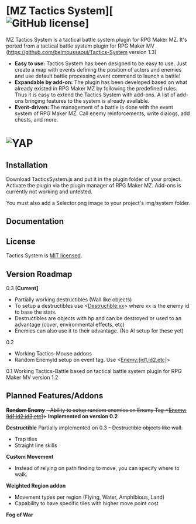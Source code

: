 # [MZ Tactics System][![GitHub license](https://img.shields.io/badge/license-MIT-blue.svg)]
MZ Tactics System is a tactical battle system plugin for RPG Maker MZ. It's ported from a tactical battle system plugin for RPG Maker MV (https://github.com/belmoussaoui/Tactics-System version 1.3)

* **Easy to use:** Tactics System has been designed to be easy to use. Just create a map with events defining the position of actors and enemies and use default battle processing event command to launch a battle!
* **Expandable by add-on:** The plugin has been developed based on what already existed in RPG Maker MZ by following the predefined rules. Thus it is easy to extend the Tactics System with add-ons. A list of add-ons bringing features to the system is already available.
* **Event-driven:** The management of a battle is done with the event system of RPG Maker MZ. Call enemy reinforcements, write dialogs, add chests, and more.

# <img alt="YAP" src="https://i.postimg.cc/vZPvTVDT/MZ-Tactics-System.gif">

## Installation
Download TacticsSystem.js and put it in the plugin folder of your project. Activate the plugin via the plugin manager of RPG Maker MZ. Add-ons is currently not working and untested.

You must also add a Selector.png image to your project's img/system folder.

## Documentation


## License
Tactics System is [MIT licensed](./LICENSE).

## Version Roadmap

0.3 **[Current]**
  - Partially working destructibles (Wall like objects)
  - To setup a destructibles use <<Destructible:xx>> where xx is the enemy id to base the stats.
  - Destructibles are objects with hp and can be destroyed or used to an advantage (cover, environmental effects, etc)
  - Enemies can also use it to their advantage. (No AI setup for these yet)

0.2  
  - Working Tactics-Mouse addons
  - Random EnemyId setup on event tag. Use <<Enemy:[id1,id2,etc]>>

0.1 Working Tactics-Battle based on tactical battle system plugin for RPG Maker MV version 1.2
  
## Planned Features/Addons
  
~~**Random Enemy**~~
  ~~- Ability to setup random enemies on Enemy Tag <<Enemy:[id1,id2,id3,etc]>>~~ **Implemented on version 0.2**
  
**Destructible** Partially implemented on 0.3
  ~~- Destructible objects like wall.~~
  - Trap tiles
  - Straight line skills

**Custom Movement**
  - Instead of relying on path finding to move, you can specify where to walk.
  
**Weighted Region addon**
  - Movement types per region (Flying, Water, Amphibious, Land)
  - Capability to have specific tiles with higher move point cost
  
**Fog of War**
